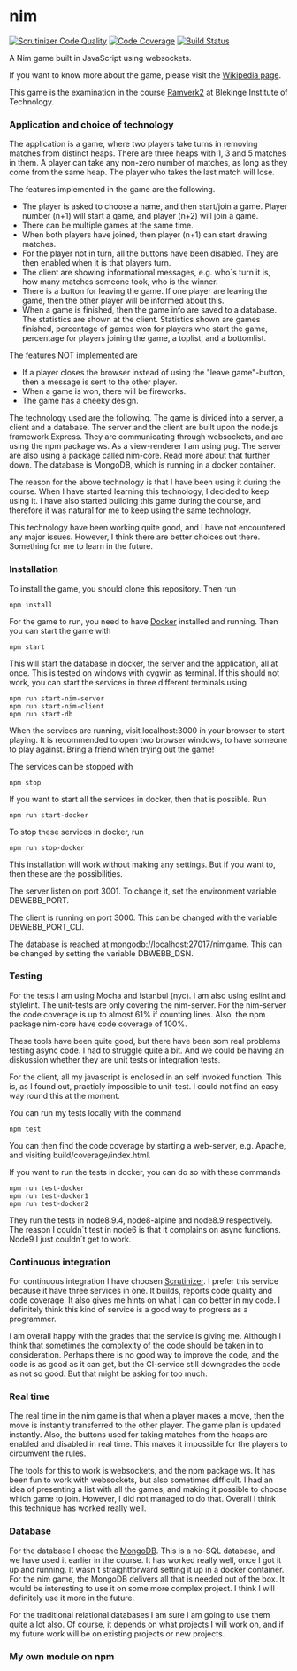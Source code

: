# nim



[![Scrutinizer Code Quality](https://scrutinizer-ci.com/g/mafd16/nim/badges/quality-score.png?b=master)](https://scrutinizer-ci.com/g/mafd16/nim/?branch=master)
[![Code Coverage](https://scrutinizer-ci.com/g/mafd16/nim/badges/coverage.png?b=master)](https://scrutinizer-ci.com/g/mafd16/nim/?branch=master)
[![Build Status](https://scrutinizer-ci.com/g/mafd16/nim/badges/build.png?b=master)](https://scrutinizer-ci.com/g/mafd16/nim/build-status/master)


A Nim game built in JavaScript using websockets.

If you want to know more about the game, please visit the
[Wikipedia page](https://en.wikipedia.org/wiki/Nim).

This game is the examination in the course
[Ramverk2](https://dbwebb.se/kurser/ramverk2) at Blekinge Institute of Technology.


### Application and choice of technology

The application is a game, where two players take turns in removing matches
from distinct heaps. There are three heaps with 1, 3 and 5 matches in them.
A player can take any non-zero number of matches, as long as they come from
the same heap. The player who takes the last match will lose.

The features implemented in the game are the following.

- The player is asked to choose a name, and then start/join a game. Player
number (n+1) will start a game, and player (n+2) will join a game.
- There can be multiple games at the same time.
- When both players have joined, then player (n+1) can start drawing matches.
- For the player not in turn, all the buttons have been disabled. They are then
enabled when it is that players turn.
- The client are showing informational messages, e.g. who´s turn it is, how many
matches someone took, who is the winner.
- There is a button for leaving the game. If one player are leaving the game,
then the other player will be informed about this.
- When a game is finished, then the game info are saved to a database. The
statistics are shown at the client. Statistics shown are games finished, percentage
of games won for players who start the game, percentage for players joining the game,
a toplist, and a bottomlist.

The features NOT implemented are

- If a player closes the browser instead of using the "leave game"-button, then
a message is sent to the other player.
- When a game is won, there will be fireworks.
- The game has a cheeky design.

The technology used are the following. The game is divided into a server, a client
and a database. The server and the client are built upon the node.js framework
Express. They are communicating through websockets, and are using the npm package
ws. As a view-renderer I am using pug. The server are also using a package called
nim-core. Read more about that further down. The database is MongoDB, which is
running in a docker container.

The reason for the above technology is that I have been using it during the course.
When I have started learning this technology, I decided to keep using it. I have
also started building this game during the course, and therefore it was natural
for me to keep using the same technology.

This technology have been working quite good, and I have not encountered any
major issues. However, I think there are better choices out there. Something for
me to learn in the future.


### Installation

To install the game, you should clone this repository. Then run
```
npm install
```
For the game to run, you need to have [Docker](https://www.docker.com/)
installed and running. Then you can start the game with
```
npm start
```
This will start the database in docker, the server and the application, all at
once. This is tested on windows with cygwin as terminal. If this should not
work, you can start the services in three different terminals using
```
npm run start-nim-server
npm run start-nim-client
npm run start-db
```
When the services are running, visit localhost:3000 in your browser to start
playing. It is recommended to open two browser windows, to have someone to play against. Bring a friend when trying out the game!

The services can be stopped with
```
npm stop
```

If you want to start all the services in docker, then that is possible. Run
```
npm run start-docker
```
To stop these services in docker, run
```
npm run stop-docker
```

This installation will work without making any settings. But if you want to,
then these are the possibilities.

The server listen on port 3001. To change it, set the environment variable
DBWEBB_PORT.

The client is running on port 3000. This can be changed with the variable
DBWEBB_PORT_CLI.

The database is reached at mongodb://localhost:27017/nimgame. This can be
changed by setting the variable DBWEBB_DSN.


### Testing

For the tests I am using Mocha and Istanbul (nyc). I am also using eslint and
stylelint. The unit-tests are only covering the nim-server. For the nim-server
the code coverage is up to almost 61% if counting lines. Also, the npm package nim-core have code coverage of 100%.

These tools have been quite good, but there have been som real problems testing
async code. I had to struggle quite a bit. And we could be having an diskussion
whether they are unit tests or integration tests.

For the client, all my javascript is enclosed in an self invoked function.
This is, as I found out, practicly impossible to unit-test. I could not find an
easy way round this at the moment.

You can run my tests locally with the command
```
npm test
```
You can then find the code coverage by starting a web-server, e.g. Apache, and
visiting build/coverage/index.html.

If you want to run the tests in docker, you can do so with these commands
```
npm run test-docker
npm run test-docker1
npm run test-docker2
```
They run the tests in node8.9.4, node8-alpine and node8.9 respectively. The reason I couldn´t test in node6 is that it complains on async functions. Node9 I just couldn´t
get to work.


### Continuous integration

For continuous integration I have choosen [Scrutinizer](https://scrutinizer-ci.com/g/mafd16/nim/?branch=master). I prefer
this service because it have three services in one. It builds, reports code
quality and code coverage. It also gives me hints on what I can do better in my
code. I definitely think this kind of service is a good way to progress as a
programmer.

I am overall happy with the grades that the service is giving me. Although I
think that sometimes the complexity of the code should be taken in to
consideration. Perhaps there is no good way to improve the code, and the code
is as good as it can get, but the CI-service still downgrades the code as not
so good. But that might be asking for too much.  


### Real time

The real time in the nim game is that when a player makes a move, then the move
is instantly transferred to the other player. The game plan is updated
instantly. Also, the buttons used for taking matches from the heaps are enabled
and disabled in real time. This makes it impossible for the players to circumvent
the rules.

The tools for this to work is websockets, and the npm package ws. It has been
fun to work with websockets, but also sometimes difficult. I had an idea of
presenting a list with all the games, and making it possible to choose which
game to join. However, I did not managed to do that. Overall I think this
technique has worked really well.


### Database

For the database I choose the [MongoDB](https://www.mongodb.com/). This is a
no-SQL database, and we have used it earlier in the course. It has worked really
well, once I got it up and running. It wasn´t straightforward setting it up
in a docker container. For the nim game, the MongoDB delivers all that is needed
out of the box. It would be interesting to use it on some more complex project.
I think I will definitely use it more in the future.

For the traditional relational databases I am sure I am going to use them quite
a lot also. Of course, it depends on what projects I will work on, and if my
future work will be on existing projects or new projects.


### My own module on npm

